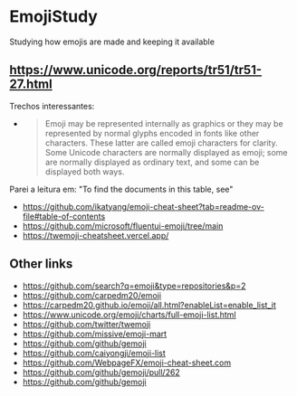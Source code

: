 # EmojiStudy

Studying how emojis are made and keeping it available

## <https://www.unicode.org/reports/tr51/tr51-27.html>

Trechos interessantes:

- > Emoji may be represented internally as graphics or they may be represented by normal glyphs encoded in fonts like other characters. These latter are called emoji characters for clarity. Some Unicode characters are normally displayed as emoji; some are normally displayed as ordinary text, and some can be displayed both ways.

Parei a leitura em: "To find the documents in this table, see"

- <https://github.com/ikatyang/emoji-cheat-sheet?tab=readme-ov-file#table-of-contents>
- <https://github.com/microsoft/fluentui-emoji/tree/main>
- <https://twemoji-cheatsheet.vercel.app/>

## Other links

- <https://github.com/search?q=emoji&type=repositories&p=2>
- <https://github.com/carpedm20/emoji>
- <https://carpedm20.github.io/emoji/all.html?enableList=enable_list_it>
- <https://www.unicode.org/emoji/charts/full-emoji-list.html>
- <https://github.com/twitter/twemoji>
- <https://github.com/missive/emoji-mart>
- <https://github.com/github/gemoji>
- <https://github.com/caiyongji/emoji-list>
- <https://github.com/WebpageFX/emoji-cheat-sheet.com>
- <https://github.com/github/gemoji/pull/262>
- <https://github.com/github/gemoji>
